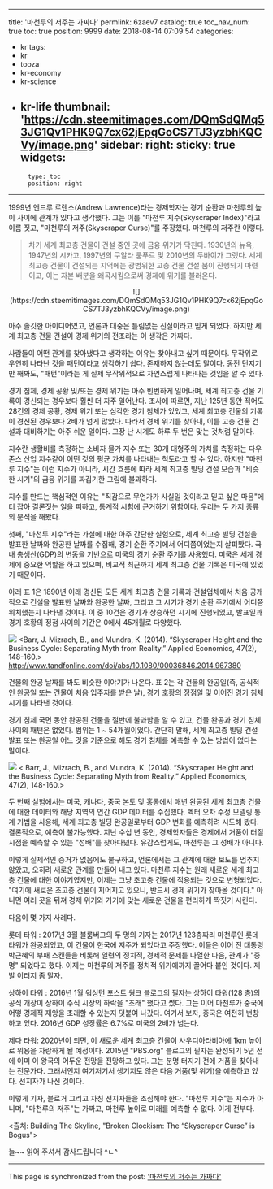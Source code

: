 
---
title: '마천루의 저주는 가짜다'
permlink: 6zaev7
catalog: true
toc_nav_num: true
toc: true
position: 9999
date: 2018-08-14 07:09:54
categories:
- kr
tags:
- kr
- tooza
- kr-economy
- kr-science
- kr-life
thumbnail: 'https://cdn.steemitimages.com/DQmSdQMq53JG1Qv1PHK9Q7cx62jEpqGoCS7TJ3yzbhKQCVy/image.png'
sidebar:
    right:
        sticky: true
widgets:
    -
        type: toc
        position: right
---


1999년 앤드루 로렌스(Andrew Lawrence)라는 경제학자는 경기 순환과 마천루의 높이 사이에 관계가 있다고 생각했다. 그는 이를 "마천루 지수(Skyscraper Index)"라고 이름 짓고, "마천루의 저주(Skyscraper Curse)"를 주장했다. 마천루의 저주란 이렇다. 

> 차기 세계 최고층 건물이 건설 중인 곳에 금융 위기가 닥친다. 1930년의 뉴욕, 1947년의 시카고, 1997년의 쿠알라 룸푸르 및 2010년의 두바이가 그랬다. 세계 최고층 건물이 건설되는 지역에는 광범위한 고층 건물 건설 붐이 진행되기 마련이고, 이는 자본 배분을 왜곡시킴으로써 경제에 위기를 불러온다.  

<center>
![](https://cdn.steemitimages.com/DQmSdQMq53JG1Qv1PHK9Q7cx62jEpqGoCS7TJ3yzbhKQCVy/image.png)
</center>

아주 솔깃한 아이디어였고, 언론과 대중은 틀림없는 진실이라고 믿게 되었다. 하지만 세계 최고층 건물 건설이 경제 위기의 전조라는 이 생각은 가짜다.  

사람들이 어떤 관계를 찾아냈다고 생각하는 이유는 찾아내고 싶기 때문이다. 무작위로 우연히 나타난 것을 패턴이라고 생각하기 쉽다. 존재하지 않는데도 말이다. 동전 던지기만 해봐도, "패턴"이라는 게 실제 무작위적으로 자연스럽게 나타나는 것임을 알 수 있다.  

경기 침체, 경제 공황 및/또는 경제 위기는 아주 빈번하게 일어나며, 세계 최고층 건물 기록이 경신되는 경우보다 훨씬 더 자주 일어난다. 조사에 따르면, 지난 125년 동안 적어도 28건의 경제 공황, 경제 위기 또는 심각한 경기 침체가 있었고, 세계 최고층 건물의 기록이 경신된 경우보다 2배가 넘게 많았다. 따라서 경제 위기를 찾아내, 이를 고층 건물 건설과 대비하기는 아주 쉬운 일이다. 고장 난 시계도 하루 두 번은 맞는 것처럼 말이다. 

지수란 생활비를 측정하는 소비자 물가 지수 또는 30개 대형주의 가치를 측정하는 다우 존스 산업 지수같이 어떤 것의 평균 가치를 나타내는 척도라고 할 수 있다. 하지만 "마천루 지수"는 이런 지수가 아니라, 시간 흐름에 따라 세계 최고층 빌딩 건설 모습과 "비슷한 시기"의 금융 위기를 짜깁기한 그림에 불과하다.  

지수를 만드는 핵심적인 이유는 "직감으로 무언가가 사실일 것이라고 믿고 싶은 마음"에 터 잡아 결론짓는 일을 피하고, 통계적 시험에 근거하기 위함이다. 우리는 두 가지 종류의 분석을 해봤다.  

첫째, "마천루 지수"라는 가설에 대한 아주 간단한 실험으로, 세계 최고층 빌딩 건설을  발표한 날짜와 완공한 날짜를 수집해, 경기 순환 주기에서 어디쯤이었는지 살펴봤다. 국내 총생산(GDP)의 변동을 기반으로 미국의 경기 순환 주기를 사용했다. 미국은 세계 경제에 중요한 역할을 하고 있으며, 비교적 최근까지 세계 최고층 건물 기록은 미국에 있었기 때문이다.  

아래 표 1은 1890년 이래 경신된 모든 세계 최고층 건물 기록과 건설업체에서 처음 공개적으로 건설을 발표한 날짜와 완공한 날짜, 그리고 그 시기가 경기 순환 주기에서 어디쯤 위치했는지 나타낸 것이다.  이 중 10건은 경기가 상승하던 시기에 진행되었고, 발표일과 경기 호황의 정점 사이의 기간은 0에서 45개월로 다양했다.  

![](https://cdn.steemitimages.com/DQmeCBLPkw89wJpQRXsAmb5aaZ8DMb3QAKjKL5PQxyoBUDE/image.png)
<Barr, J. Mizrach, B., and Mundra, K. (2014). “Skyscraper Height and the Business Cycle: Separating Myth from Reality.” Applied Economics, 47(2), 148-160.> 
http://www.tandfonline.com/doi/abs/10.1080/00036846.2014.967380
  
건물의 완공 날짜를 봐도 비슷한 이야기가 나온다. 표 2는 각 건물의 완공일(즉, 공식적인 완공일 또는 건물이 처음 입주자를 받은 날), 경기 호황의 정점일 및 이어진 경기 침체 시기를 나타낸 것이다.  

경기 침체 국면 동안 완공된 건물을 절반에 불과함을 알 수 있고, 건물 완공과 경기 침체 사이의 패턴은 없었다. 범위는 1 ~ 54개월이었다. 간단히 말해, 세계 최고층 빌딩 건설 발표 또는 완공일 어느 것을 기준으로 해도 경기 침체를 예측할 수 있는 방법이 없다는 말이다.  

![](https://cdn.steemitimages.com/DQmWg6RGtJ95eKEKtWEc2KoeVKNnav3ygC5G3ctaSQmDxKR/image.png)
< Barr, J., Mizrach, B., and Mundra, K. (2014). “Skyscraper Height and the Business Cycle: Separating Myth from Reality.” Applied Economics, 47(2), 148-160.> 
  
두 번째 실험에서는 미국, 캐나다, 중국 본토 및 홍콩에서 매년 완공된 세계 최고층 건물에 대한 데이터와 해당 지역의 연간 GDP 데이터를 수집했다. 벡터 오차 수정 모델링 통계 기법을 사용해, 세계 최고층 빌딩 완공일로부터 GDP 변화를 예측하려 시도해 봤다. 결론적으로, 예측이 불가능했다. 지난 수십 년 동안, 경제학자들은 경제에서 거품이 터질 시점을 예측할 수 있는 "성배"를 찾아다녔다. 유감스럽게도, 마천루는 그 성배가 아니다.  

이렇게 실제적인 증거가 없음에도 불구하고, 언론에서는 그 관계에 대한 보도를 멈추지 않았고, 오히려 새로운 관계를 만들어 내고 있다. 마천루 지수는 원래 새로운 세계 최고층 건물에 대한 이야기였지만, 이제는 그냥 초고층 건물에 적용되는 것으로 변형되었다. "여기에 새로운 초고층 건물이 지어지고 있으니, 반드시 경제 위기가 찾아올 것이다." 아니면 여러 곳을 뒤져 경제 위기와 거기에 맞는 새로운 건물을 편리하게 짝짓기 시킨다.  

다음이 몇 가지 사례다. 

롯데 타워 : 2017년 3월 블룸버그의 두 명의 기자는 2017년 123층짜리 마천루인 롯데 타워가 완공되었고, 이 건물이 한국에 저주가 되었다고 주장했다.  이들은 이어 전 대통령 박근혜의 부패 스캔들을 비롯해 일련의 정치적, 경제적 문제를 나열한 다음, 관계가 "증명" 되었다고 했다. 이제는 마천루의 저주를 정치적 위기에까지 끌어다 붙인 것이다. 제발 이러지 좀 말자. 

상하이 타워 : 2016년 1월 워싱턴 포스트 웡크 블로그의 필자는 상하이 타워(128 층)의  공식 개장이 상하이 주식 시장의 하락을 "초래" 했다고 썼다. 그는 이어 마천루가 중국에 어떻 경제적 재앙을 초래할 수 있는지 덧붙여 나갔다. 여기서 보자, 중국은 여전히 번창하고 있다. 2016년 GDP 성장률은 6.7%로 미국의 2배가 넘는다.  

제다 타워: 2020년이 되면, 이 새로운 세계 최고층 건물이 사우디아라비아에 1km 높이로 위용을 자랑하게 될 예정이다. 2015년 "PBS.org" 블로그의 필자는 완성되기 5년 전에 이미 이 왕국의 어두운 전망을 전망하고 있다. 그는 분명 터지기 전에 거품을 찾아내는 전문가다. 그래서인지 여기저기서 생기지도 않은 다음 거품(및 위기)을 예측하고 있다. 선지자가 나신 것이다. 

이렇게 기자, 블로거 그리고 자칭 선지자들을 조심해야 한다. "마천루 지수"는 지수가 아니며, "마천루의 저주"는 가짜고, 마천루 높이로 미래를 예측할 수 없다. 이게 전부다.

<출처: Building The Skyline, "Broken Clockism: The “Skyscraper Curse” is Bogus">

늘~~ 읽어 주셔서 감사드립니다 ^ㄴ^

- - -

This page is synchronized from the post: ['마천루의 저주는 가짜다'](https://steemit.com/@pius.pius/6zaev7)
